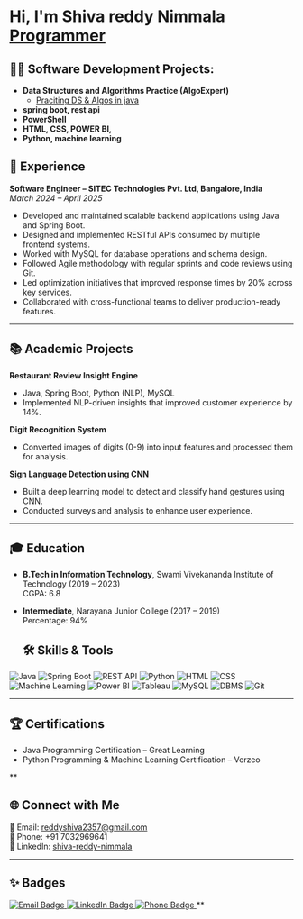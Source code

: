 <h1>Hi, I'm Shiva reddy Nimmala <br/><a href="https://github.com/shivareddy2357/github-portfolio">Programmer</a>

<h2>👨‍💻 Software Development Projects:</h2>

- <b>Data Structures and Algorithms Practice (AlgoExpert)</b>
  - [Praciting DS & Algos in java](https://github.com/shivareddy2357/DSA)
- <b>spring boot, rest api</b>
- <b>PowerShell</b>
- <b>HTML, CSS, POWER BI,</b>
- <b>Python, machine learning </b>
  
<h2>💼 Experience</h2>

<b>Software Engineer – SITEC Technologies Pvt. Ltd, Bangalore, India</b>  
<i>March 2024 – April 2025</i>  
- Developed and maintained scalable backend applications using Java and Spring Boot.  
- Designed and implemented RESTful APIs consumed by multiple frontend systems.  
- Worked with MySQL for database operations and schema design.  
- Followed Agile methodology with regular sprints and code reviews using Git.  
- Led optimization initiatives that improved response times by 20% across key services.  
- Collaborated with cross-functional teams to deliver production-ready features.  

---

<h2>📚 Academic Projects</h2>

<b>Restaurant Review Insight Engine</b>  
- Java, Spring Boot, Python (NLP), MySQL  
- Implemented NLP-driven insights that improved customer experience by 14%.  

<b>Digit Recognition System</b>  
- Converted images of digits (0-9) into input features and processed them for analysis.  

<b>Sign Language Detection using CNN</b>  
- Built a deep learning model to detect and classify hand gestures using CNN.  
- Conducted surveys and analysis to enhance user experience.  

---

<h2>🎓 Education</h2>

- <b>B.Tech in Information Technology</b>, Swami Vivekananda Institute of Technology (2019 – 2023)  
  CGPA: 6.8  

- <b>Intermediate</b>, Narayana Junior College (2017 – 2019)  
  Percentage: 94%
  <h2>🛠 Skills & Tools</h2>

![Java](https://img.shields.io/badge/Java-orange?style=for-the-badge&logo=java)
![Spring Boot](https://img.shields.io/badge/Spring%20Boot-darkgreen?style=for-the-badge&logo=springboot)
![REST API](https://img.shields.io/badge/REST%20APIs-blue?style=for-the-badge)
![Python](https://img.shields.io/badge/Python-yellow?style=for-the-badge&logo=python)
![HTML](https://img.shields.io/badge/HTML5-red?style=for-the-badge&logo=html5)
![CSS](https://img.shields.io/badge/CSS3-blue?style=for-the-badge&logo=css3)
![Machine Learning](https://img.shields.io/badge/Machine%20Learning-purple?style=for-the-badge&logo=tensorflow)
![Power BI](https://img.shields.io/badge/Power%20BI-darkyellow?style=for-the-badge&logo=powerbi)
![Tableau](https://img.shields.io/badge/Tableau-navy?style=for-the-badge&logo=tableau)
![MySQL](https://img.shields.io/badge/MySQL-teal?style=for-the-badge&logo=mysql)
![DBMS](https://img.shields.io/badge/DBMS-grey?style=for-the-badge)
![Git](https://img.shields.io/badge/Git-black?style=for-the-badge&logo=git)

---

<h2>🏆 Certifications</h2>

- Java Programming Certification – Great Learning  
- Python Programming & Machine Learning Certification – Verzeo

**<h2>🌐 Connect with Me</h2>

📧 Email: <a href="mailto:reddyshiva2357@gmail.com">reddyshiva2357@gmail.com</a>  
📱 Phone: ‪+91 7032969641‬  
🔗 LinkedIn: <a href="https://www.linkedin.com/in/shiva-reddy-nimmala-6659151b1?utm_source=share&utm_campaign=share_via&utm_content=profile&utm_medium=ios_app" target="_blank">shiva-reddy-nimmala</a>  

---

<h2>✨ Badges</h2>

<a href="mailto:reddyshiva2357@gmail.com">
  <img src="https://img.shields.io/badge/Email-Contact-red?style=for-the-badge&logo=gmail" alt="Email Badge"/>
</a>

<a href="https://www.linkedin.com/in/shiva-reddy-nimmala-6659151b1?utm_source=share&utm_campaign=share_via&utm_content=profile&utm_medium=ios_app" target="_blank">
  <img src="https://img.shields.io/badge/LinkedIn-Connect-blue?style=for-the-badge&logo=linkedin" alt="LinkedIn Badge"/>
</a>

<a href="tel:‪+917032969641‬">
  <img src="https://img.shields.io/badge/Phone-Call-green?style=for-the-badge&logo=whatsapp" alt="Phone Badge"/>
</a>**



